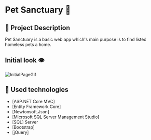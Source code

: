 # Pet Sanctuary 🐾

## :pencil: Project Description 
Pet Sanctuary is a basic web app which's main purpose is to find listed homeless pets a home.
## Initial look :eye:
![InitialPageGif](https://user-images.githubusercontent.com/63510557/147152779-755edb45-01c4-4b18-b6b1-43286ac61e72.gif)
## :hammer: Used technologies
* [ASP.NET Core MVC]
* [Entity Framework Core]
* [Newtonsoft.Json]
* [Microsoft SQL Server Management Studio]
* [SQL] Server
* [Bootstrap]
* [jQuery]
